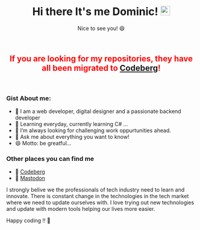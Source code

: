 <h1 align="center">Hi there It's me Dominic! <img src="https://media.giphy.com/media/hvRJCLFzcasrR4ia7z/giphy.gif" width="25px"></h1>
<p align="center">Nice to see you! 😄</p>
</br>

<h2 style="color: #ff0000" align="center">If you are looking for my repositories, they have all been migrated to <a href="https://codeberg.org/Davokin">Codeberg</a>!</h2>
</br>

### Gist About me:

- 🎤 I am a web developer, digital designer and a passionate backend developer
- 🌱 Learning everyday, currently learning C# ...
- 🌋 I’m always looking for challenging work oppurtunities ahead.
- 💬 Ask me about everything you want to know!
- 😄 Motto: be greatful...

### Other places you can find me 

- 🌋 <a href="https://codeberg.org/Davokin">Codeberg</a>
- 🐘 <a rel="me" href="https://troet.cafe/@davokin">Mastodon</a>
 

I strongly belive we the professionals of tech industry need to learn and innovate. There is constant change in the technologies in the tech market where we need to update ourselves with. I love trying out new technologies and update with modern tools helping our lives more easier.

Happy coding !! 👋

<p align="left"><img src="https://komarev.com/ghpvc/?username=davokin&style=flat-square&color=blue" alt=""></p>
